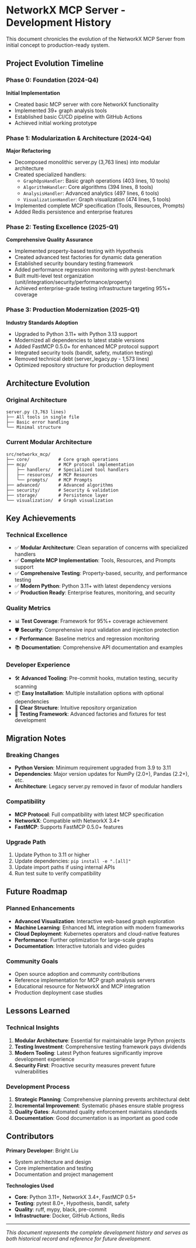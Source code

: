 # NetworkX MCP Server - Development History

This document chronicles the evolution of the NetworkX MCP Server from initial concept to production-ready system.

## Project Evolution Timeline

### Phase 0: Foundation (2024-Q4)
**Initial Implementation**
- Created basic MCP server with core NetworkX functionality
- Implemented 39+ graph analysis tools
- Established basic CI/CD pipeline with GitHub Actions
- Achieved initial working prototype

### Phase 1: Modularization & Architecture (2024-Q4)
**Major Refactoring**
- Decomposed monolithic server.py (3,763 lines) into modular architecture
- Created specialized handlers:
  - `GraphOpsHandler`: Basic graph operations (403 lines, 10 tools)
  - `AlgorithmHandler`: Core algorithms (394 lines, 8 tools)
  - `AnalysisHandler`: Advanced analytics (497 lines, 6 tools)
  - `VisualizationHandler`: Graph visualization (474 lines, 5 tools)
- Implemented complete MCP specification (Tools, Resources, Prompts)
- Added Redis persistence and enterprise features

### Phase 2: Testing Excellence (2025-Q1)
**Comprehensive Quality Assurance**
- Implemented property-based testing with Hypothesis
- Created advanced test factories for dynamic data generation
- Established security boundary testing framework
- Added performance regression monitoring with pytest-benchmark
- Built multi-level test organization (unit/integration/security/performance/property)
- Achieved enterprise-grade testing infrastructure targeting 95%+ coverage

### Phase 3: Production Modernization (2025-Q1)
**Industry Standards Adoption**
- Upgraded to Python 3.11+ with Python 3.13 support
- Modernized all dependencies to latest stable versions
- Added FastMCP 0.5.0+ for enhanced MCP protocol support
- Integrated security tools (bandit, safety, mutation testing)
- Removed technical debt (server_legacy.py - 1,573 lines)
- Optimized repository structure for production deployment

## Architecture Evolution

### Original Architecture
```
server.py (3,763 lines)
├── All tools in single file
├── Basic error handling
└── Minimal structure
```

### Current Modular Architecture
```
src/networkx_mcp/
├── core/           # Core graph operations
├── mcp/            # MCP protocol implementation
│   ├── handlers/   # Specialized tool handlers
│   ├── resources/  # MCP Resources
│   └── prompts/    # MCP Prompts
├── advanced/       # Advanced algorithms
├── security/       # Security & validation
├── storage/        # Persistence layer
└── visualization/  # Graph visualization
```

## Key Achievements

### Technical Excellence
- ✅ **Modular Architecture**: Clean separation of concerns with specialized handlers
- ✅ **Complete MCP Implementation**: Tools, Resources, and Prompts support
- ✅ **Comprehensive Testing**: Property-based, security, and performance testing
- ✅ **Modern Python**: Python 3.11+ with latest dependency versions
- ✅ **Production Ready**: Enterprise features, monitoring, and security

### Quality Metrics
- 📊 **Test Coverage**: Framework for 95%+ coverage achievement
- 🛡️ **Security**: Comprehensive input validation and injection protection
- ⚡ **Performance**: Baseline metrics and regression monitoring
- 📚 **Documentation**: Comprehensive API documentation and examples

### Developer Experience
- 🛠️ **Advanced Tooling**: Pre-commit hooks, mutation testing, security scanning
- 📦 **Easy Installation**: Multiple installation options with optional dependencies
- 🎯 **Clear Structure**: Intuitive repository organization
- 🧪 **Testing Framework**: Advanced factories and fixtures for test development

## Migration Notes

### Breaking Changes
- **Python Version**: Minimum requirement upgraded from 3.9 to 3.11
- **Dependencies**: Major version updates for NumPy (2.0+), Pandas (2.2+), etc.
- **Architecture**: Legacy server.py removed in favor of modular handlers

### Compatibility
- **MCP Protocol**: Full compatibility with latest MCP specification
- **NetworkX**: Compatible with NetworkX 3.4+
- **FastMCP**: Supports FastMCP 0.5.0+ features

### Upgrade Path
1. Update Python to 3.11 or higher
2. Update dependencies: `pip install -e ".[all]"`
3. Update import paths if using internal APIs
4. Run test suite to verify compatibility

## Future Roadmap

### Planned Enhancements
- **Advanced Visualization**: Interactive web-based graph exploration
- **Machine Learning**: Enhanced ML integration with modern frameworks
- **Cloud Deployment**: Kubernetes operators and cloud-native features
- **Performance**: Further optimization for large-scale graphs
- **Documentation**: Interactive tutorials and video guides

### Community Goals
- Open source adoption and community contributions
- Reference implementation for MCP graph analysis servers
- Educational resource for NetworkX and MCP integration
- Production deployment case studies

## Lessons Learned

### Technical Insights
1. **Modular Architecture**: Essential for maintainable large Python projects
2. **Testing Investment**: Comprehensive testing framework pays dividends
3. **Modern Tooling**: Latest Python features significantly improve development experience
4. **Security First**: Proactive security measures prevent future vulnerabilities

### Development Process
1. **Strategic Planning**: Comprehensive planning prevents architectural debt
2. **Incremental Improvement**: Systematic phases ensure stable progress
3. **Quality Gates**: Automated quality enforcement maintains standards
4. **Documentation**: Good documentation is as important as good code

## Contributors

**Primary Developer**: Bright Liu
- System architecture and design
- Core implementation and testing
- Documentation and project management

**Technologies Used**
- **Core**: Python 3.11+, NetworkX 3.4+, FastMCP 0.5+
- **Testing**: pytest 8.0+, Hypothesis, bandit, safety
- **Quality**: ruff, mypy, black, pre-commit
- **Infrastructure**: Docker, GitHub Actions, Redis

---

*This document represents the complete development history and serves as both historical record and reference for future development.*
